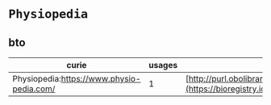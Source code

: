 # `Physiopedia`

## bto

| curie                                     |   usages | nodes                                                                                                           |
|-------------------------------------------|----------|-----------------------------------------------------------------------------------------------------------------|
| Physiopedia:https://www.physio-pedia.com/ |        1 | [http://purl.obolibrary.org/obo/BTO:0006132](https://bioregistry.io/http://purl.obolibrary.org/obo/BTO:0006132) |

